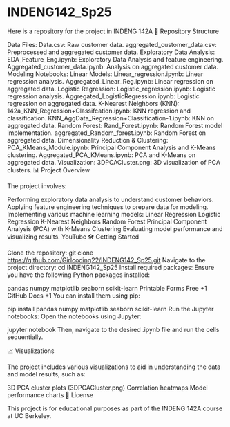 # INDENG142_Sp25
Here is a repository for the project in INDENG 142A
📁 Repository Structure

Data Files:
Data.csv: Raw customer data.
aggregated_customer_data.csv: Preprocessed and aggregated customer data.
Exploratory Data Analysis:
EDA_Feature_Eng.ipynb: Exploratory Data Analysis and feature engineering.
Aggregated_customer_data.ipynb: Analysis on aggregated customer data.
Modeling Notebooks:
Linear Models:
Linear_regression.ipynb: Linear regression analysis.
Aggregated_Linear_Reg.ipynb: Linear regression on aggregated data.
Logistic Regression:
Logistic_regression.ipynb: Logistic regression analysis.
Aggregated_LogisticRegression.ipynb: Logistic regression on aggregated data.
K-Nearest Neighbors (KNN):
142a_KNN_Regression+Classifcation.ipynb: KNN regression and classification.
KNN_AggData_Regression+Classification-1.ipynb: KNN on aggregated data.
Random Forest:
Rand_Forest.ipynb: Random Forest model implementation.
aggregated_Random_forest.ipynb: Random Forest on aggregated data.
Dimensionality Reduction & Clustering:
PCA_KMeans_Module.ipynb: Principal Component Analysis and K-Means clustering.
Aggregated_PCA_KMeans.ipynb: PCA and K-Means on aggregated data.
Visualization:
3DPCACluster.png: 3D visualization of PCA clusters.
📊 Project Overview

The project involves:

Performing exploratory data analysis to understand customer behaviors.
Applying feature engineering techniques to prepare data for modeling.
Implementing various machine learning models:
Linear Regression
Logistic Regression
K-Nearest Neighbors
Random Forest
Principal Component Analysis (PCA) with K-Means Clustering
Evaluating model performance and visualizing results.
YouTube
🛠️ Getting Started

Clone the repository:
git clone https://github.com/Girlcoding22/INDENG142_Sp25.git
Navigate to the project directory:
cd INDENG142_Sp25
Install required packages:
Ensure you have the following Python packages installed:

pandas
numpy
matplotlib
seaborn
scikit-learn
Printable Forms Free
+1
GitHub Docs
+1
You can install them using pip:

pip install pandas numpy matplotlib seaborn scikit-learn
Run the Jupyter notebooks:
Open the notebooks using Jupyter:

jupyter notebook
Then, navigate to the desired .ipynb file and run the cells sequentially.

📈 Visualizations

The project includes various visualizations to aid in understanding the data and model results, such as:

3D PCA cluster plots (3DPCACluster.png)
Correlation heatmaps
Model performance charts
📄 License

This project is for educational purposes as part of the INDENG 142A course at UC Berkeley.
